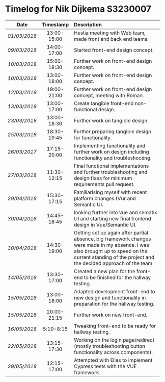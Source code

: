 # Timelog for Nik Dijkema S3230007

| Date | Timestamp | Description |
| :---:        |       :---: | :--- |
| *01/03/2018* | 13:00-15:00 | Hestia meeting with Web team, made front and back end teams. |
| *09/03/2018* | 14:00-17:00 | Started front-end design concept. |
| *10/03/2018* | 15:00-18:30 | Further work on front-end design concept. |
| *10/03/2018* | 13:00-18:00 | Further work on front-end design concept. |
| *12/03/2018* | 19:00-21:00 | Further work on front-end design concept, meeting with Roman. |
| *13/03/2018* | 13:00-17:00 | Create tangible front-end non-functional design. |
| *23/03/2018* | 13:00-18:30 | Further work on tangible design. |
| *25/03/2018* | 18:30-19:45 | Further preparing tangible design for functionality. |
| *26/03/2017* | 17:15-20:00 | Implementing functionality and further work on design including functionality and troubleshooting. |
| *27/03/2018* | 11:30-12:15 | Final functional implementations and further troubleshooting and design fixes for minimum requirements pull request. |
| *29/04/2018* | 15:30-17:15 | Familiarising myself with recent platform changes (Vur and Semantic UI. |
| *30/04/2018* | 14:45-18:45 | looking further into vue and sematix UI and starting new final frontend design in Vue/Semantic UI. |
| *30/04/2018* | 14:30-19:00 | Getting set up again after partial absence, big framework changes were made in my absence. I was also brought up to speed on the current standing of the project and the decided approach of the team. |
| *14/05/2018* | 13:30-17:00 | Created a new plan for the front-end to be finished for the hallway testing. |
| *15/05/2018* | 13:00-18:00 | Adapted development front-end to new design and functionality in preparation for the hallway testing. |
| *15/05/2018* | 20:00-21:15 | Further work on new front-end. |
| *16/05/2018* | 5:10-8:15 | Tweaking front-end to be ready for hallway testing. |
| *22/05/2018* | 13:15-17:30 | Working on the login page/redirect (mostly troubleshooting button functionality across components). |
| *29/05/2018* | 12:15-17:00 | Attempted with Elias to implement Cypress tests with the VUE framework. |
